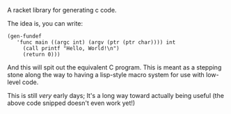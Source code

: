 A racket library for generating c code.

The idea is, you can write:

    (gen-fundef
       'func main ((argc int) (argv (ptr (ptr char)))) int
         (call printf "Hello, World!\n")
         (return 0)))

And this will spit out the equivalent C program. This is meant as a
stepping stone along the way to having a lisp-style macro system for use
with low-level code.

This is still *very* early days; It's a long way toward actually being
useful (the above code snipped doesn't even work yet!)
